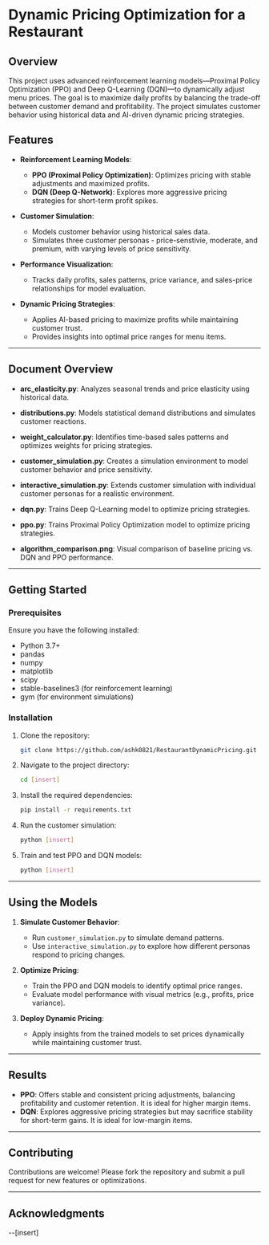 # **Dynamic Pricing Optimization for a Restaurant**

## **Overview**

This project uses advanced reinforcement learning models—Proximal Policy Optimization (PPO) and Deep Q-Learning (DQN)—to dynamically adjust menu prices. The goal is to maximize daily profits by balancing the trade-off between customer demand and profitability. The project simulates customer behavior using historical data and AI-driven dynamic pricing strategies.

## **Features**

- **Reinforcement Learning Models**:
  - **PPO (Proximal Policy Optimization)**: Optimizes pricing with stable adjustments and maximized profits.
  - **DQN (Deep Q-Network)**: Explores more aggressive pricing strategies for short-term profit spikes.
- **Customer Simulation**:

  - Models customer behavior using historical sales data.
  - Simulates three customer personas - price-senstivie, moderate, and premium, with varying levels of price sensitivity.

- **Performance Visualization**:

  - Tracks daily profits, sales patterns, price variance, and sales-price relationships for model evaluation.

- **Dynamic Pricing Strategies**:
  - Applies AI-based pricing to maximize profits while maintaining customer trust.
  - Provides insights into optimal price ranges for menu items.

---

## **Document Overview**

- **arc_elasticity.py**: Analyzes seasonal trends and price elasticity using historical data.
- **distributions.py**: Models statistical demand distributions and simulates customer reactions.
- **weight_calculator.py**: Identifies time-based sales patterns and optimizes weights for pricing strategies.

- **customer_simulation.py**: Creates a simulation environment to model customer behavior and price sensitivity.
- **interactive_simulation.py**: Extends customer simulation with individual customer personas for a realistic environment.

- **dqn.py**: Trains Deep Q-Learning model to optimize pricing strategies.
- **ppo.py**: Trains Proximal Policy Optimization model to optimize pricing strategies.

- **algorithm_comparison.png**: Visual comparison of baseline pricing vs. DQN and PPO performance.

---

## **Getting Started**

### **Prerequisites**

Ensure you have the following installed:

- Python 3.7+
- pandas
- numpy
- matplotlib
- scipy
- stable-baselines3 (for reinforcement learning)
- gym (for environment simulations)

### **Installation**

1. Clone the repository:

   ```bash
   git clone https://github.com/ashk0821/RestaurantDynamicPricing.git
   ```

2. Navigate to the project directory:

   ```bash
   cd [insert]
   ```

3. Install the required dependencies:

   ```bash
   pip install -r requirements.txt
   ```

4. Run the customer simulation:

   ```bash
   python [insert]
   ```

5. Train and test PPO and DQN models:
   ```bash
   python [insert]
   ```

---

## **Using the Models**

1. **Simulate Customer Behavior**:

   - Run `customer_simulation.py` to simulate demand patterns.
   - Use `interactive_simulation.py` to explore how different personas respond to pricing changes.

2. **Optimize Pricing**:

   - Train the PPO and DQN models to identify optimal price ranges.
   - Evaluate model performance with visual metrics (e.g., profits, price variance).

3. **Deploy Dynamic Pricing**:
   - Apply insights from the trained models to set prices dynamically while maintaining customer trust.

---

## **Results**

- **PPO**: Offers stable and consistent pricing adjustments, balancing profitability and customer retention. It is ideal for higher margin items.
- **DQN**: Explores aggressive pricing strategies but may sacrifice stability for short-term gains. It is ideal for low-margin items.

---

## **Contributing**

Contributions are welcome! Please fork the repository and submit a pull request for new features or optimizations.

---

## **Acknowledgments**

--[insert]
